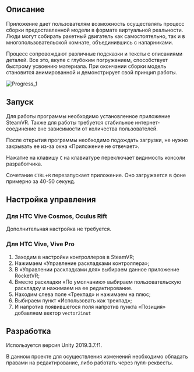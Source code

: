 ## Описание

Приложение дает пользователям возможность осуществлять процесс сборки предоставленной модели в формате виртуальной реальности. Люди могут собирать ракетный двигатель как самостоятельно, так и в многопользовательской комнате, объединившись с напарниками.

Процесс сопровождают различные подсказки и тексты с описаниями деталей. Все это, вкупе с глубоким погружением, способствует быстрому усвоению материала. При окончании сборки модель становится анимированной и демонстрирует свой принцип работы.

![Progress_1](https://user-images.githubusercontent.com/46666053/141155619-bb28a0e8-fd3b-4359-97e5-36f3d1cf71c3.png)  

## Запуск

Для работы программы необходимо установленное приложение SteamVR. Также для работы требуется стабильное интернет-соединение вне зависимости от количества пользователей.

После открытия программы необходимо подождать загрузки, не нужно закрывать ее из-за окна «Приложение не отвечает».

Нажатие на клавишу `C` на клавиатуре переключает видимость консоли разработчика. 

Сочетание `CTRL`+`R` перезапускает приложение. Оно загружается в фоне примерно за 40-50 секунд.

## Настройка управления

### Для HTC Vive Cosmos, Oculus Rift

Дополнительная настройка не требуется.

### Для HTC Vive, Vive Pro

1. Заходим в настройки контроллеров в SteamVR;
1. Нажимаем «Управление раскладками контроллера»;
1. В «Управлении раскладками для» выбираем данное приложение RocketVR;
1. Вместо раскладки «По умолчанию» выбираем пользовательскую раскладку и нажимаем на ее редактирование.
1. Находим слева поле «Трекпад» и нажимаем на плюс;
1. Выбираем пункт «Использовать как трекпад»;
1. И напротив появившегося поля напротив пункта «Позиция» добавляем вектор `vector2inut`

## Разработка

Используется версия Unity 2019.3.7.f1.

В данном проекте для осуществления изменений необходимо обладать правами на редактирование, либо работать через пулл-реквесты.
